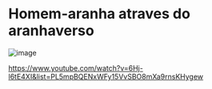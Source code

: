 # Homem-aranha atraves do aranhaverso



![image](https://github.com/user-attachments/assets/81a4e2f0-20e4-4c40-8d30-dcdd34e0962d)

https://www.youtube.com/watch?v=6Hj-l6tE4XI&list=PL5mpBQENxWFy15VvSBO8mXa9rnsKHygew

